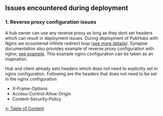 ## Issues encountered during deployment


### 1. Reverse proxy configuration issues
   A hub owner can use any reverse proxy as long as they dont set headers which can result in deployment issues. During deployment of PubHubs with Nginx we ecountered  infinite redirect loop ([see more details](https://github.com/matrix-org/synapse/issues/10492)). Synapse documentation also provides example of reverse proxy configuration with nginx; [see example](https://matrix-org.github.io/synapse/latest/reverse_proxy.html#reverse-proxy-configuration-examples). This example nginx configuration can be taken as an inspiration.

   Hub and client already sets  headers which does not need to explicitly set in nginx configuration. Following are the headers that does not need to be set in the nginx configuration

   - X-Frame-Options 
   -  Access-Control-Allow-Origin
   -  Content-Security-Policy




[&larr; Table of Content](../README.md)